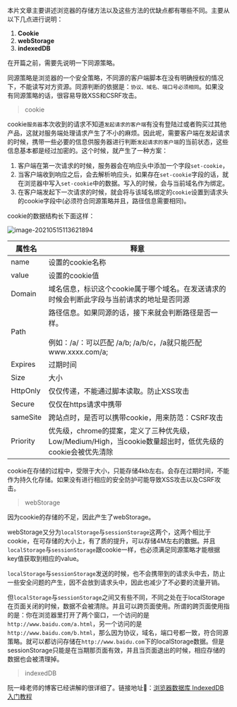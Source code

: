 本片文章主要讲述浏览器的存储方法以及这些方法的优缺点都有哪些不同。主要从以下几点进行说明：

1. **Cookie**
2. **webStorage**
3. **indexedDB**

在开篇之前，需要先说明一下同源策略。

同源策略是浏览器的一个安全策略，不同源的客户端脚本在没有明确授权的情况下，不能读写对方资源。同源判断的依据是：`协议、域名、端口号必须相同`。如果没有同源策略的话，很容易导致XSS和CSRF攻击。

> cookie

cookie`服务器`本次收到的请求不知道`发起请求的客户端`有没有登陆过或者购买过其他产品，这就对服务端处理请求产生了不小的麻烦。因此呢，需要客户端在发起请求的时候，携带一些必要的信息供服务器进行判断`发起请求的客户端`的当前状态，这些信息基本都是经过加密的。这个时候，就产生了一种方案：

1. 客户端在第一次请求的时候，服务器会在响应头中添加一个字段`set-cookie`，
2. 当客户端收到响应之后，会去解析响应头，如果存在`set-cookie`字段的话，就在浏览器中写入`set-cookie`中的数据。写入的时候，会与当前域名作为绑定。
3. 在客户端发起下一次请求的时候，就会将与该域名绑定的`cookie`设置到请求头的cookie字段中(必须符合同源策略并且，路径信息需要相同)。

cookie的数据结构长下面这样：

![image-20210515113621894](https://gitee.com/ByeL/blogimg/raw/master/img/20210515113621.png)

| 属性名   | 释意                                                         |
| -------- | ------------------------------------------------------------ |
| name     | 设置的cookie名称                                             |
| value    | 设置的cookie值                                               |
| Domain   | 域名信息，标识这个cookie属于哪个域名。在发送请求的时候会判断此字段与当前请求的地址是否同源 |
| Path     | 路径信息。如果同源的话，接下来就会判断路径是否一样。<br /><br />例如：/a/：可以匹配 /a/b; /a/b/c，/a就只能匹配www.xxxx.com/a; |
| Expires  | 过期时间                                                     |
| Size     | 大小                                                         |
| HttpOnly | 仅仅传递，不能通过脚本读取。防止XSS攻击                      |
| Secure   | 仅仅在https请求中携带                                        |
| sameSite | 跨站点时，是否可以携带cookie，用来防范：CSRF攻击             |
| Priority | 优先级，chrome的提案，定义了三种优先级，Low/Medium/High，当cookie数量超出时，低优先级的cookie会被优先清除 |

cookie在存储的过程中，受限于大小，只能存储4kb左右。会存在过期时间，不能作为持久化存储。如果没有进行相应的安全防护可能导致XSS攻击以及CSRF攻击。

>webStorage

因为cookie的存储的不足，因此产生了webStorage。

webStorage又分为`localStorage`与`sessionStorage`这两个，这两个相比于cookie，在可存储的大小上，有了质的提升，可以存储4M左右的数据。并且`localStorage`与`sessionStorage`跟cookie一样，也必须满足同源策略才能根据key值获取到相应的value。

`localStorage`与`sessionStorage`发送的时候，也不会携带到的请求头中去，防止一些安全问题的产生，因不会放到请求头中，因此也减少了不必要的流量开销。

但`localStorage`与`sessionStorage`之间又有些不同，不同之处在于localStorage在页面关闭的时候，数据不会被清除。并且可以跨页面使用。所谓的跨页面使用指的是：你在浏览器里打开了两个窗口，一个访问的是`http://www.baidu.com/a.html`，另一个访问的是`http://www.baidu.com/b.html`，那么因为协议，域名，端口号都一致，符合同源策略。就可以都访问存储在`http://www.baidu.com`下的localStorage数据。但是sessionStorage只能是在当期那页面有效，并且当页面退出的时候，相应存储的数据也会被清理掉。

> indexedDB

阮一峰老师的博客已经讲解的很详细了。链接地址👀：[浏览器数据库 IndexedDB 入门教程](https://www.ruanyifeng.com/blog/2018/07/indexeddb.html)

